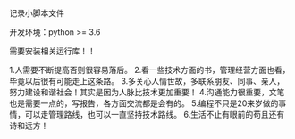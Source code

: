 记录小脚本文件



开发环境：python >= 3.6

需要安装相关运行库！！

1.人需要不断提高否则很容易落后。
2.看一些技术方面的书，管理经营方面也看，毕竟以后很有可能走上这条路。
3.多关心人情世故，多联系朋友、同事、亲人，努力建设和谐社会！其实是因为人脉比技术更加重要！
4.沟通能力很重要，文笔也是需要一点的，写报告，各方面交流都是会有的。
5.编程不只是20来岁做的事情，可以走管理路线，也可以一直坚持技术路线。
6.生活不止有眼前的苟且还有诗和远方！